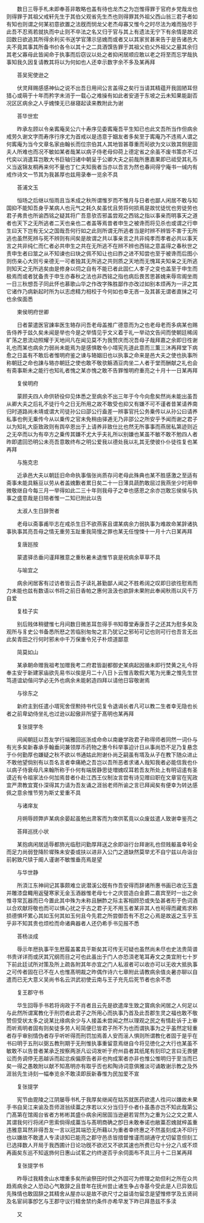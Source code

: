 <!-- { "loadSidebar": true } -->
　　数日三辱手札未即奉荅非敢略也盖有待也龙杰之为岂惟得罪于官府乡党哉龙也则得罪于其祖父戒轩先生于其伯父观省先生杰也则得罪其外祖父西山翁三君子者如有知也则谓之何某初意欲置之法旣而悯龙父老杰母寡又惟今之时尽法为难而独尽于此吾不忍焉若就执而中止则不卒法之名又归于官与其上有遗法无宁下有余情是故迟回数日欲追其所得余利买书送学官薄示惩媿而或者又以其家贫甚来告于是告诸邑大夫不竟其事其所备书价各令以其十之二具酒馔告罪于其祖父伯父外祖父之墓其余归其老父寡母此皆闻命于执事而后窃议以处之者抑闲居顺应敢以老之将至而忘学哉执事知我久因复请教其将以为何如也人还幸示数字余不多及某再拜

　　荅吴宪使逊之

　　伏灵拜赐感感神仙之说不出吾日用间公言盖得之矣行当请其精蕴开我固陋耳但猎心或萌于十年而矜字未消于一载心之难操有如此者安道于东坡之云未知果能副否况区区病余之人乎媿悚无已昼寝起读来教附此为谢

　　荅华世宏

　　昨承左顾以令亲寗庵吴公六十寿序见委寗庵吾平生知已也此文吾所当作但病余戒劳久谢文字而寿序行序尤为首戒以是违意于姻友者多矣至于寗庵乃不违焉人谓之何寗庵为当今文章名家由翰长而位宗伯其人其地皆甚尊重而茍欲为文以致其侧是固夫人所难也而况不敏如某者哉某以病子侍老母仰荷上德定省之余虽不废书策亦不过代奕以消遣耳岂敢大书巨轴归诸中朝呈于公卿大夫之前哉所惠嘉果即已祗受其礼币义当返锦友桐再来何不量也丁仁夫知我者当亦以吾言为然也春间得宁庵书一缄内有戒作诗文一节其为我甚厚也兹用录奉一览余不具

　　荅浦文玉

　　恒旸之后继以恒雨且当禾成之秋所谓惟岁而不惟月与日者也鄙人闲居不敢与知国抑不能知吾身乎某病人也元气之耗久矣虽忧且劳将何损焉是故忧徒忧也劳徒劳也君子弗贵也所谕西铭之疑其将广吾意欤否邪盖尝观之西铭之指以事亲而明事天之道者也天下之无所逃者二天也亲也二者盖等焉昔者申生之被谗而将见杀也或谓之行申生曰天下岂有无父之国哉吾何行如之此则所谓无所逃者当是时辨不辨皆不害于无所逃也虽然死辨与死不辨则有间矣是故谓之共以事亲言之共非纯孝而孝者必共以事天言之共非纯仁而仁者必共申生之共在无所逃不在辨不辨也西铭之意盖得之春秋世之责申生者曰筮之从不知谏也曰玦之佩不知让也曰胙之进不知尝也至于被谗而后图小则伤亲心大则亏亲德无一可者独其无所逃之共则质之天地而无愧耳夫知亲之无所逃则知天之无所逃矣由是修身以伺之自有不能已者此固仁人孝子之变也盖至于申生而极焉而或者犹备责于申生亦春秋之法也非西铭之指也病后畏苦思甚媿来辱帘阁坐雨一日三秋想吾子同此怀也慕歌山华之作改字殊胜鄙作亦改过如别本烦再为一评之其它诸作乃病新起时所为以志虑精力相校于今何如也幸无吝一及其甚无谓者直抹之可也余俟面悉

　　柬侯明府世卿

　　日者蒙遣医官諌率医生辂存问吾老母盖推广德意而为之也老母老而多病某也赐告侍养于兹久矣未闻是举也今是之举情见乎文义着于礼一举动文告间而使朝廷稀阔旷荡之恩流动照耀于天地间凡在闻见莫不为我赞庆而况吾母子哉拜嘉之余即日徃谢礼也而某也病余力弱尚未能焉为是感惧敢令小壻宪先道此意而三薫三沐再拜堂下病愈之日盖有不敢后者惟明府鉴之谏与辂姻旧也以执事之命来是邑大夫之使也执事所称朝廷之命也諌与辂亦朝廷之使也敢不敬欤觞酒豆肉坐二人者于堂而酬献之礼也会有斋事斯未之能行也知礼者愧之某亦愧之敢不告罪惟明府重亮之十月十一日某再拜

　　复侯明府

　　蒙顾夫四人命供轿役仰见体悉之至病余不出三年于今今向愈矣然尚未能出虽吾从卿大夫之后礼不徒行今之日无所用之故不敢受也抑又有嫌不可不谨者昔某请养南归时道路尚未靖或谓大司徒孙公曰邵公行盍差一辨事官托公务乗传以从孙公曰请养私事也例无乗传今从以乗传之官未免稍由驿逓无乃非邵公之所安乎予闻而谢之君子以为知礼大臣致政则有舆卒恩出于上请养非致仕比也然无所事事而燕居私第迹则近之无卒而以为有卒方之乗传其嫌不尤大乎夫礼所以别嫌也某虽不敏不敢不勉四人者昨即遣回恐明公未亮吾意敢终布之明公爱我以德处我以礼其无使彼仆仆徒徃复也某再拜

　　与施克忠

　　近承邑大夫以朝廷旧命命执事偕张尚质存问老母此殊典也某不胜感激之至适有斋事未能具觞豆以劳从者盖媿歉者累日矣二十一日薄具蔬酌敢屈过我燕坐少时用申微敬继自今每三月一举得如此二三十年则我母子之幸也感恩之余亦岂敢忘侯侯与执事之盛意哉是日陪者惟一二知已附此以告

　　太淑人生日辞贺者

　　老母以斋事甫毕志在戒杀生日不欲燕客且谓某病余力弱执事为难故命某辞诸执事执事其亮吾母之情无重劳玉趾重我简慢之罪也某无任惶悚十一月十六日某再拜

　　复唐廵按

　　蒙遣驿丞垂问谨拜雅意之重秋暑未退惟节哀是祝病余草草不具

　　与喻宜之

　　病余闲居客有过访者皆云吾子读礼甚勤鄙人闻之不胜希阔之叹即日欲徃慰焉而力未能也兹有数语以书将之前日香帕之惠何汲汲也欲辞未果附此奉闻秋雨以风千万自爱

　　复桂子实

　　别后贱体稍徤惟七月间数日微恙耳忽得手书知尊堂寿康吾子之还其为慰多矣及观所与豸史公书备悉所厯之苦临别匆匆之言乃犹记之邪茍可记也则可行也吾言无出此矣青田之行何时邪未中千万保重令兄子朴烦道鄙意

　　简莫如山

　　某承朝命赠我祖考加赠我考二府君皆副都御史某病起因循未即行焚黄之礼今将奉主安于新建家庙欲先易书以俟是月二十八日卜云惟吉敢假大笔为光重之惟先生世笃道谊幼偕问学必无外也病余未能躬造四拜以请他日容敬谢焉

　　与徐东之

　　新府主到任遣小壻宪舍侄勲持书代见复令退谒长者凡可以教二生者幸无隐也长者之前卑幼侍坐礼也过逊以起傲非所望于髙明也某再拜

　　复张提学冬

　　间闻朝廷以吾友学行端雅回巡浙成命命以南畿学政君子称得师者同然一词仆与有光多矣新春承手翰垂问兼领厚币药物之惠今科举事迫计日从事尚恐不足乃复悬念于仆何勤厚也嫌疑之秋不欲以书通姑此附谢仆尚乏嗣虽有壻及从子在教下随众进止不敢他望倘别有以吾名言者幸痛絶之吾岂以吾所恶者求诸人哉知我者必能信我也仆以病子侍衰母凡来翰所称于仆何有端居静思徒増媿叹耳若吾友所处上有明诏逺有圣谟近有令祖家法仆何加焉昔者仆赴江西王仪制汝言尝有诗见赠曰职在文章官在宪政宜严肃教宜寛仆深得其力请为吾友诵之涯翁老师所谕之言已拜闻矣有便幸为转达感佩之意余惟节劳为斯丈爱重不具

　　与诸庠友

　　月朔辱顾弊庐某病余晏起虽勉出肃客而为席供茗竟以众废兹遣人致谢幸鉴亮之

　　荅拜巡抚小状

　　某抱病闲居适辱都斾光临慰问勤厚拜送之余即诣行台拜谢礼也但贱躯虽幸茍全而足力尚弱登降阶墀殊未安委或扶以进非入公门之道缺然莫举尤不自宁兹以舟诣台前躬致尺牍于阍人谨谢不敏惟垂亮焉是望

　　与华世静

　　所湏江东神祠记其事颇难立说潜溪公旣有作吾安得而辞诸所惠书画已收讫玉盏并雕漆盘輙用返璧寒家无金玉酒器惟老母七十之庆尝造白金爵二嘉宾至时一出之余惟寻常瓦器而已今置此其中殊为未称且酬酢之际主客相顾恐或失坠甚者形于色词酒以合欢献将敬也而可以惧心扰之乎古之君子无不用玉者某非其人也茍得而藏焉求称损德惧坏累心其如玉何其如玉何且今先君之所尝御吾有不忍之心焉是故返之玉乎玉乎非不知其贵也烦检而命诸典器者人还仍希手书见报不悉

　　荅杨淡成

　　辱示年厯执事平生厯履盖畧具于斯矣其可传无可疑也虽然尚未尽也史法贵简谱书贵详详而或厌其冗纲而目之可也此虽出于门人亦恐湏老笔耳寿文之类宜附七十岁下前此廷试所对策及所上疏各附其年亦宜之门人私淑者可以收亦可以无收大抵执事之可传者固在已不在人也惟髙明裁之昨偶作诗六七章附此请教病余值炎暑亦聊以自遣而已无大意义吴尚书名云洪武初使云南与王子充先后死节者也余不悉

　　复王郡守书

　　华生回辱手书若将询政于不肖者且云先是欲遣庠生致之寳病余闲居之人何足以与此然所谓寓教化于刑罚者此君子之所用心而执事乃首及此吾郡生灵之福也敢不敬赞但受状太多之说某比缘病余少与人接盖未尝闻之然以理观之民之有情赴诉于上审而听焉明者固有则矣徒多劳人茍简便巳皆君子所不为也而谓执事为之乎虽然定轻重者存乎审别情伪者存乎听听得而刑罚加焉善人安而滛人惧则所谓教化者固于是乎在书曰明于五刑以弼五教刑期于无刑惟执事重留意焉继自今将见徳化之大行也某虽不敏敢不以告昔者某承乏按察两浙凡讼词发听于府州县者其纸尾有刻印之言曰无畏健讼而务调停无恶越诉而起忿疾偏原告者非也拘成案者亦非也惟公惟明归于至当而已矣一得之愚敢附以献不知髙明亦有取乎否也和陶诗词意俱雅淡可诵敢谢示教之及外涯翁先生诗刻一幅奉览余不敢渎即辰新春惟为民加爱不宣

　　复张提学

　　宪节由毘陵之江阴屡辱书札于我厚矣继闻在姑苏就医药欲遣人徃问以嫌故未果手书自吴江来谕及吾师涯翁续藁之序若以义分当归于仆者仆虽愚亦岂不知此哉第公门髙第在馆阁台省者方彬彬其盛仆病余闲居固当逊避若冐然为之重为公之文之累人其谓我何行将闭户思索倘得成藁当与髙明商确之卽日未敢奉诺也敝藁忍媿就梓盖重违雅意耳然非得吾友一言以冠其端恐无所藉以为重者幸终惠之不然虽刻成决不印行也以嫌故不敢遣人专渎谅知已能亮之郡守邑丞皆措督惟谨而胡通守尤切留意但刻工已选择数人开局于我西圃计日论功旣不欲迟又不欲其速也所费已勾十分之八或不烦再画矣东巡不知返斾何日惠山试茗之约终遂否乎余伺面布不具三月十二日某再拜

　　复张提学书

　　昨辱过我精舍山水増重多矣所谕祭田时供之外固可为修理之助但利之所在众共趋焉病余之人恐动心气敢辞之且昔年在抚州尝止诸生争占寺基今受此是人已异致后先殊情也敢固辞之其精舍从屋亦以是故不欲尺寸之益请勿留念是望惟修学及五贤祠及名宦祠事卽乞与王郡守议行精舍禁约条件亦希早发下昨已拜恳兹不多渎

　　又

